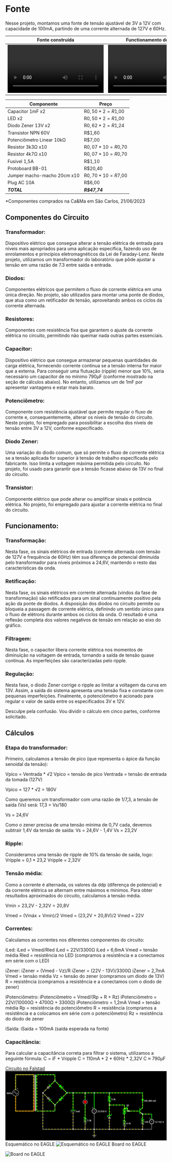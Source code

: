 # Fonte
Nesse projeto, montamos uma fonte de tensão ajustável de 3V a 12V com capacidade de 100mA, partindo de uma corrente alternada de 127V e 60Hz.

| Fonte construída | Functionamento do circuito |
| --- | --- |
| <video src="" style="max-width: 730px;"></video> | <video src="" style="max-width: 730px;"></video> |

| Componente | Preço |
| --- | --- |
| Capacitor 1mF x2 | R$0,50 * 2 = R$1,00 |
| LED x2 | R$0,50 * 2 = R$1,00 |
| Diodo Zener 13V x2 | R$0,62 * 2 = R$1,24 |
| Transistor NPN 60V | R$1,60 |
| Potenciômetro Linear 10kΩ | R$7,00 |
| Resistor 3k3Ω x10 | R$0,07 * 10 = R$0,70 |
| Resistor 4k7Ω x10 | R$0,07 * 10 = R$0,70 |
| Fusível 1,5A | R$1,10 |
| Protoboard BB-01 | R$20,40 |
| Jumper macho-macho 20cm x10 | R$0,70 * 10 = R$7,00 |
| Plug AC 10A | R$6,00 |
| ***TOTAL*** | ***R$47,74*** |

*Componentes comprados na Ca&Ma em São Carlos, 21/06/2023

## Componentes do Circuito
### Transformador: 
Dispositivo elétrico que consegue alterar a tensão elétrica de entrada para níveis mais apropriados para uma aplicação específica, fazendo uso de enrolamentos e princípios eletromagnéticos da Lei de Faraday-Lenz. Neste projeto, utilizamos um transformador do laboratório que pôde ajustar a tensão em uma razão de 7.3 entre saída e entrada.
### Diodos:
Componentes elétricos que permitem o fluxo de corrente elétrica em uma única direção. No projeto, são utilizados para montar uma ponte de diodos, que atua como um retificador de tensão, aproveitando ambos os ciclos da corrente alternada.
### Resistores:
Componentes com resistência fixa que garantem o ajuste da corrente elétrica no circuito, permitindo não queimar nada outras partes essenciais.
### Capacitor:
Dispositivo elétrico que consegue armazenar pequenas quantidades de carga elétrica, fornecendo corrente contínua se a tensão interna for maior que a externa. Para conseguir uma flutuação (ripple) menor que 10%, seria necessário um capacitor de no mínimo 790μF (conforme mostrado na seção de cálculos abaixo). No entanto, utilizamos um de 1mF por apresentar vantagens e estar mais barato.
### Potenciômetro:
Componente com resistência ajustável que permite regular o fluxo de corrente e, consequentemente, alterar os níveis de tensão do circuito. Neste projeto, foi empregado para possibilitar a escolha dos níveis de tensão entre 3V a 12V, conforme especificado.
### Diodo Zener:
Uma variação do diodo comum, que só permite o fluxo de corrente elétrica se a tensão aplicada for superior à tensão de trabalho especificada pelo fabricante. Isso limita a voltagem máxima permitida pelo circuito. No projeto, foi usado para garantir que a tensão ficasse abaixo de 13V no final do circuito.
### Transistor:
Componente elétrico que pode alterar ou amplificar sinais e potência elétrica. No projeto, foi empregado para ajustar a corrente elétrica no final do circuito.

## Funcionamento:
### Transformação:
Nesta fase, os sinais elétricos de entrada (corrente alternada com tensão de 127V e frequência de 60Hz) têm sua diferença de potencial diminuída pelo transformador para níveis próximos a 24,6V, mantendo o resto das características da onda.
### Retificação:
Nesta fase, os sinais elétricos em corrente alternada (vindos da fase de transformação) são retificados para um sinal continuamente positivo pela ação da ponte de diodos. A disposição dos diodos no circuito permite ou bloqueia a passagem de corrente elétrica, definindo um sentido único para o fluxo de elétrons durante ambos os ciclos da onda. O resultado é uma reflexão completa dos valores negativos de tensão em relação ao eixo do gráfico.
### Filtragem: 
Nesta fase, o capacitor libera corrente elétrica nos momentos de diminuição na voltagem de entrada, tornando a saída de tensão quase contínua. As imperfeições são caracterizadas pelo ripple.
### Regulação:
Nesta fase, o diodo Zener corrige o ripple ao limitar a voltagem da curva em 13V. Assim, a saída do sistema apresenta uma tensão fixa e constante com pequenas imperfeições. Finalmente, o potenciômetro é acionado para regular o valor de saída entre os especificados 3V e 12V.

Desculpe pela confusão. Vou dividir o cálculo em cinco partes, conforme solicitado.

## Cálculos
### Etapa do transformador:
Primeiro, calculamos a tensão de pico (que representa o ápice da função senoidal da tensão):

Vpico = Ventrada * √2
Vpico = tensão de pico
Ventrada = tensão de entrada da tomada (127V)

Vpico = 127 * √2 = 180V

Como queremos um transformador com uma razão de 1/7,3, a tensão de saída (Vs) será:
17,3 = Vs/180

Vs = 24,6V

Como o zener precisa de uma tensão mínima de 0,7V cada, devemos subtrair 1,4V da tensão de saída:
Vs = 24,6V - 1,4V
Vs = 23,2V

### Ripple:
Consideramos uma tensão de ripple de 10% da tensão de saída, logo:
Vripple = 0,1 * 23,2
Vripple = 2,32V

### Tensão média:
Como a corrente é alternada, os valores da ddp (diferença de potencial) e da corrente elétrica se alternam entre máximos e mínimos. Para obter resultados aproximados do circuito, calculamos a tensão média.

Vmin = 23,2V - 2,32V = 20,8V

Vmed = (Vmáx + Vmin)/2
Vmed = (23,2V + 20,8V)/2
Vmed = 22V

### Correntes:
Calculamos as correntes nos diferentes componentes do circuito:

iLed:
iLed = Vmed/Rled
iLed = 22V/3300Ω
iLed = 6,6mA
Vmed = tensão média
Rled = resistência no LED (compramos a resistência e a conectamos em série com o LED)

iZener:
iZener = (Vmed - Vz)/R
iZener = (22V - 13V)/3300Ω
iZener = 2,7mA
Vmed = tensão média
Vz = tensão do zener (compramos um diodo de 13V)
R = resistência (compramos a resistência e a conectamos com o diodo de zener)

iPotenciômetro:
iPotenciômetro = Vmed/(Rp + R + Rz)
iPotenciômetro = 22V/(10000Ω + 4700Ω + 3300Ω)
iPotenciômetro = 1,2mA
Vmed = tensão média
Rp = resistência do potenciômetro
R = resistência (compramos a resistência e a colocamos em série com o potenciômetro)
Rz = resistência do diodo de zener

iSaída:
iSaída = 100mA (saída esperada na fonte)

### Capacitância:
Para calcular a capacitância correta para filtrar o sistema, utilizamos a seguinte fórmula:
C = iF * Vripple
C = 110mA * 2 * 60Hz * 2,32V
C ≈ 790μF

[Circuito no Falstad](https://tinyurl.com/2mrqdjvw)
![Circuito](https://github.com/kaikycintra/Projeto_Eletronica_USP/blob/efbc84228148290c1601633abef27bb99c9a0139/Fonte/CircuitoFalstad.jpg)
Esquemático no EAGLE
![Esquemático no EAGLE](https://i.imgur.com/WNwCi8H.png)
Board no EAGLE

![Board no EAGLE](https://i.imgur.com/DSsR56V.png)
